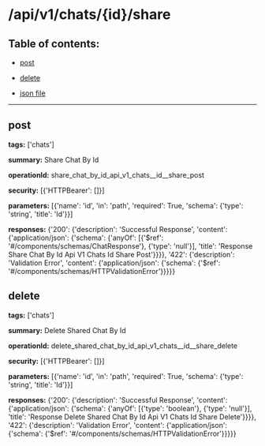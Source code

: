 # /api/v1/chats/{id}/share

## Table of contents:
- [post](#post)

- [delete](#delete)

- [json file](./_api_v1_chats_{id}_share.json)

---
<a name="post"></a>
## post

**tags:** ['chats']

**summary:** Share Chat By Id

**operationId:** share_chat_by_id_api_v1_chats__id__share_post

**security:** [{'HTTPBearer': []}]

**parameters:** [{'name': 'id', 'in': 'path', 'required': True, 'schema': {'type': 'string', 'title': 'Id'}}]

**responses:** {'200': {'description': 'Successful Response', 'content': {'application/json': {'schema': {'anyOf': [{'$ref': '#/components/schemas/ChatResponse'}, {'type': 'null'}], 'title': 'Response Share Chat By Id Api V1 Chats  Id  Share Post'}}}}, '422': {'description': 'Validation Error', 'content': {'application/json': {'schema': {'$ref': '#/components/schemas/HTTPValidationError'}}}}}

<a name="delete"></a>
## delete

**tags:** ['chats']

**summary:** Delete Shared Chat By Id

**operationId:** delete_shared_chat_by_id_api_v1_chats__id__share_delete

**security:** [{'HTTPBearer': []}]

**parameters:** [{'name': 'id', 'in': 'path', 'required': True, 'schema': {'type': 'string', 'title': 'Id'}}]

**responses:** {'200': {'description': 'Successful Response', 'content': {'application/json': {'schema': {'anyOf': [{'type': 'boolean'}, {'type': 'null'}], 'title': 'Response Delete Shared Chat By Id Api V1 Chats  Id  Share Delete'}}}}, '422': {'description': 'Validation Error', 'content': {'application/json': {'schema': {'$ref': '#/components/schemas/HTTPValidationError'}}}}}

